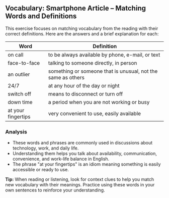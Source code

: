 ## Vocabulary: Smartphone Article – Matching Words and Definitions

This exercise focuses on matching vocabulary from the reading with their correct definitions. Here are the answers and a brief explanation for each:

| Word               | Definition                                                        |
|--------------------|-------------------------------------------------------------------|
| on call            | to be always available by phone, e-mail, or text                  |
| face-to-face       | talking to someone directly, in person                            |
| an outlier         | something or someone that is unusual, not the same as others      |
| 24/7               | at any hour of the day or night                                   |
| switch off         | means to disconnect or turn off                                   |
| down time          | a period when you are not working or busy                         |
| at your fingertips | very convenient to use, easily available                          |

### Analysis
- These words and phrases are commonly used in discussions about technology, work, and daily life.
- Understanding them helps you talk about availability, communication, convenience, and work-life balance in English.
- The phrase "at your fingertips" is an idiom meaning something is easily accessible or ready to use.

**Tip:**
When reading or listening, look for context clues to help you match new vocabulary with their meanings. Practice using these words in your own sentences to reinforce your understanding.

